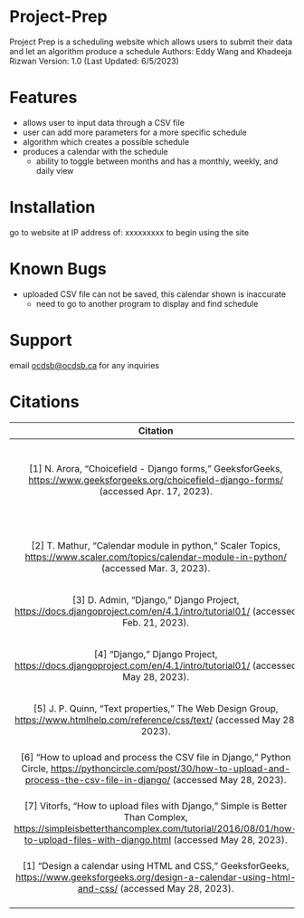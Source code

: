 # Project-Prep
Project Prep is a scheduling website which allows users to submit their data and let an algorithm produce a schedule
Authors: Eddy Wang and Khadeeja Rizwan
Version: 1.0 (Last Updated: 6/5/2023)

# Features
- allows user to input data through a CSV file
- user can add more parameters for a more specific schedule
- algorithm which creates a possible schedule
- produces a calendar with the schedule
    - ability to toggle between months and has a monthly, weekly, and daily view

# Installation
go to website at IP address of: xxxxxxxxx to begin using the site
# Known Bugs
- uploaded CSV file can not be saved, this calendar shown is inaccurate
    - need to go to another program to display and find schedule

# Support
email ocdsb@ocdsb.ca for any inquiries

# Citations
| Citation | Purpose |
| :---:   | :---: |
| [1] N. Arora, “Choicefield - Django forms,” GeeksforGeeks, https://www.geeksforgeeks.org/choicefield-django-forms/ (accessed Apr. 17, 2023). | To understand the structure and functionality of Django |
| [2] T. Mathur, “Calendar module in python,” Scaler Topics, https://www.scaler.com/topics/calendar-module-in-python/ (accessed Mar. 3, 2023). | Learning how to access dates and manipulate them |
| [3] D. Admin, “Django,” Django Project, https://docs.djangoproject.com/en/4.1/intro/tutorial01/ (accessed Feb. 21, 2023). |   |
| [4] “Django,” Django Project, https://docs.djangoproject.com/en/4.1/intro/tutorial01/ (accessed May 28, 2023). | To build the basic framework of our backend software. |
| [5] J. P. Quinn, “Text properties,” The Web Design Group, https://www.htmlhelp.com/reference/css/text/ (accessed May 28, 2023). | To create text in HTML. |
| [6] “How to upload and process the CSV file in Django,” Python Circle, https://pythoncircle.com/post/30/how-to-upload-and-process-the-csv-file-in-django/ (accessed May 28, 2023). | For user to upload a CSV file from our website |
| [7] Vitorfs, “How to upload files with Django,” Simple is Better Than Complex, https://simpleisbetterthancomplex.com/tutorial/2016/08/01/how-to-upload-files-with-django.html (accessed May 28, 2023). | To upload a csv file |
| [1] “Design a calendar using HTML and CSS,” GeeksforGeeks, https://www.geeksforgeeks.org/design-a-calendar-using-html-and-css/ (accessed May 28, 2023). | To build a calendar template using HTML and CSS |